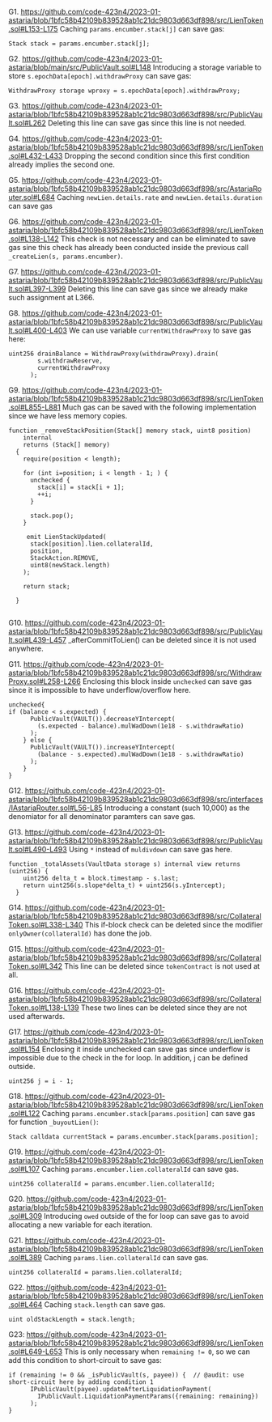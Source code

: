 G1. https://github.com/code-423n4/2023-01-astaria/blob/1bfc58b42109b839528ab1c21dc9803d663df898/src/LienToken.sol#L153-L175
Caching ``params.encumber.stack[j]`` can save gas: 
```
Stack stack = params.encumber.stack[j]; 

```

G2. https://github.com/code-423n4/2023-01-astaria/blob/main/src/PublicVault.sol#L148
Introducing a storage variable to store ``s.epochData[epoch].withdrawProxy`` can save gas:
```
WithdrawProxy storage wproxy = s.epochData[epoch].withdrawProxy;

```

G3. https://github.com/code-423n4/2023-01-astaria/blob/1bfc58b42109b839528ab1c21dc9803d663df898/src/PublicVault.sol#L262
Deleting this line can save gas since this line is not needed.


G4. https://github.com/code-423n4/2023-01-astaria/blob/1bfc58b42109b839528ab1c21dc9803d663df898/src/LienToken.sol#L432-L433
Dropping the second condition since this first condition already implies the second one.

G5. https://github.com/code-423n4/2023-01-astaria/blob/1bfc58b42109b839528ab1c21dc9803d663df898/src/AstariaRouter.sol#L684
Caching ``newLien.details.rate`` and ``newLien.details.duration`` can save gas

G6. https://github.com/code-423n4/2023-01-astaria/blob/1bfc58b42109b839528ab1c21dc9803d663df898/src/LienToken.sol#L138-L142
This check is not necessary and can be eliminated to save gas sine this check has already been conducted inside the previous call `` _createLien(s, params.encumber)``. 

G7. https://github.com/code-423n4/2023-01-astaria/blob/1bfc58b42109b839528ab1c21dc9803d663df898/src/PublicVault.sol#L397-L399
Deleting this line can save gas since we already make such assignment at L366.

G8. https://github.com/code-423n4/2023-01-astaria/blob/1bfc58b42109b839528ab1c21dc9803d663df898/src/PublicVault.sol#L400-L403
We can use variable ``currentWithdrawProxy`` to save gas here:
```
uint256 drainBalance = WithdrawProxy(withdrawProxy).drain(
        s.withdrawReserve,
        currentWithdrawProxy
      );
```
G9. https://github.com/code-423n4/2023-01-astaria/blob/1bfc58b42109b839528ab1c21dc9803d663df898/src/LienToken.sol#L855-L881
Much gas can be saved with the following implementation since we have less memory copies. 
```
function _removeStackPosition(Stack[] memory stack, uint8 position)
    internal
    returns (Stack[] memory)
  {
    require(position < length);

    for (int i=position; i < length - 1; ) {
      unchecked {
        stack[i] = stack[i + 1];
        ++i;
      }

      stack.pop();
    }
     
     emit LienStackUpdated(
      stack[position].lien.collateralId,
      position,
      StackAction.REMOVE,
      uint8(newStack.length)
    );

    return stack;

  }


```
G10. https://github.com/code-423n4/2023-01-astaria/blob/1bfc58b42109b839528ab1c21dc9803d663df898/src/PublicVault.sol#L439-L457
_afterCommitToLien() can be deleted since it is not used anywhere. 

G11. https://github.com/code-423n4/2023-01-astaria/blob/1bfc58b42109b839528ab1c21dc9803d663df898/src/WithdrawProxy.sol#L258-L266
Enclosing this block inside ``unchecked`` can save gas since it is impossible to have underflow/overflow here.
```
unchecked{
if (balance < s.expected) {
      PublicVault(VAULT()).decreaseYIntercept(
        (s.expected - balance).mulWadDown(1e18 - s.withdrawRatio)
      );
    } else {
      PublicVault(VAULT()).increaseYIntercept(
        (balance - s.expected).mulWadDown(1e18 - s.withdrawRatio)
      );
    }
}
```

G12. https://github.com/code-423n4/2023-01-astaria/blob/1bfc58b42109b839528ab1c21dc9803d663df898/src/interfaces/IAstariaRouter.sol#L56-L85
Introducing a constant (such 10,000) as the denomiator for all denominator paramters can save gas. 

G13. https://github.com/code-423n4/2023-01-astaria/blob/1bfc58b42109b839528ab1c21dc9803d663df898/src/PublicVault.sol#L490-L493
Using ``*`` instead of ``muldivdown`` can save gas here.
```
function _totalAssets(VaultData storage s) internal view returns (uint256) {
    uint256 delta_t = block.timestamp - s.last;
    return uint256(s.slope*delta_t) + uint256(s.yIntercept);
  }

```

G14. https://github.com/code-423n4/2023-01-astaria/blob/1bfc58b42109b839528ab1c21dc9803d663df898/src/CollateralToken.sol#L338-L340
This if-block check can be deleted since the modifier ``onlyOwner(collateralId)`` has done the job.

G15. https://github.com/code-423n4/2023-01-astaria/blob/1bfc58b42109b839528ab1c21dc9803d663df898/src/CollateralToken.sol#L342
This line can be deleted since ``tokenContract`` is not used at all.

G16. https://github.com/code-423n4/2023-01-astaria/blob/1bfc58b42109b839528ab1c21dc9803d663df898/src/CollateralToken.sol#L138-L139
These two lines can be deleted since they are not used afterwards. 

G17. https://github.com/code-423n4/2023-01-astaria/blob/1bfc58b42109b839528ab1c21dc9803d663df898/src/LienToken.sol#L154
Enclosing it inside unchecked can save gas since underflow is impossible due to the check in the for loop.
In addition, j can be defined outside. 
```
uint256 j = i - 1;

```

G18. https://github.com/code-423n4/2023-01-astaria/blob/1bfc58b42109b839528ab1c21dc9803d663df898/src/LienToken.sol#L122
Caching ``params.encumber.stack[params.position]`` can save gas for function ``_buyoutLien()``:
```
Stack calldata currentStack = params.encumber.stack[params.position];

```

G19. https://github.com/code-423n4/2023-01-astaria/blob/1bfc58b42109b839528ab1c21dc9803d663df898/src/LienToken.sol#L107
Caching ``params.encumber.lien.collateralId`` can save gas. 
```
uint256 collateralId = params.encumber.lien.collateralId; 

```

G20. https://github.com/code-423n4/2023-01-astaria/blob/1bfc58b42109b839528ab1c21dc9803d663df898/src/LienToken.sol#L309
Introducing ``owed`` outside of the for loop can save gas to avoid allocating a new variable for each iteration.

G21. https://github.com/code-423n4/2023-01-astaria/blob/1bfc58b42109b839528ab1c21dc9803d663df898/src/LienToken.sol#L389
Caching ``params.lien.collateralId`` can save gas.
```
uint256 collateralId = params.lien.collateralId;
```

G22. https://github.com/code-423n4/2023-01-astaria/blob/1bfc58b42109b839528ab1c21dc9803d663df898/src/LienToken.sol#L464
Caching ``stack.length`` can save gas.
```
uint oldStackLength = stack.length;
```
G23:  https://github.com/code-423n4/2023-01-astaria/blob/1bfc58b42109b839528ab1c21dc9803d663df898/src/LienToken.sol#L649-L653
This is only necessary when ``remaining != 0``, so we can add this condition to short-circuit to save gas:
```
if (remaining != 0 && _isPublicVault(s, payee)) {  // @audit: use short-circuit here by adding condition 1
      IPublicVault(payee).updateAfterLiquidationPayment(
        IPublicVault.LiquidationPaymentParams({remaining: remaining})
      );
}
```


